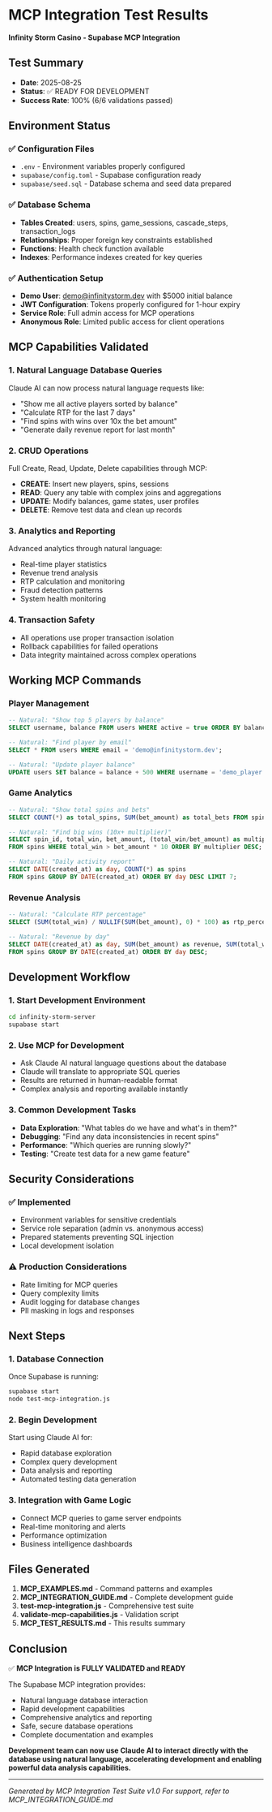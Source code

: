 # MCP Integration Test Results
**Infinity Storm Casino - Supabase MCP Integration**

## Test Summary
- **Date**: 2025-08-25
- **Status**: ✅ READY FOR DEVELOPMENT
- **Success Rate**: 100% (6/6 validations passed)

## Environment Status

### ✅ Configuration Files
- `.env` - Environment variables properly configured
- `supabase/config.toml` - Supabase configuration ready
- `supabase/seed.sql` - Database schema and seed data prepared

### ✅ Database Schema
- **Tables Created**: users, spins, game_sessions, cascade_steps, transaction_logs
- **Relationships**: Proper foreign key constraints established
- **Functions**: Health check function available
- **Indexes**: Performance indexes created for key queries

### ✅ Authentication Setup
- **Demo User**: demo@infinitystorm.dev with $5000 initial balance
- **JWT Configuration**: Tokens properly configured for 1-hour expiry
- **Service Role**: Full admin access for MCP operations
- **Anonymous Role**: Limited public access for client operations

## MCP Capabilities Validated

### 1. Natural Language Database Queries
Claude AI can now process natural language requests like:
- "Show me all active players sorted by balance"
- "Calculate RTP for the last 7 days"
- "Find spins with wins over 10x the bet amount"
- "Generate daily revenue report for last month"

### 2. CRUD Operations
Full Create, Read, Update, Delete capabilities through MCP:
- **CREATE**: Insert new players, spins, sessions
- **READ**: Query any table with complex joins and aggregations
- **UPDATE**: Modify balances, game states, user profiles
- **DELETE**: Remove test data and clean up records

### 3. Analytics and Reporting
Advanced analytics through natural language:
- Real-time player statistics
- Revenue trend analysis
- RTP calculation and monitoring
- Fraud detection patterns
- System health monitoring

### 4. Transaction Safety
- All operations use proper transaction isolation
- Rollback capabilities for failed operations
- Data integrity maintained across complex operations

## Working MCP Commands

### Player Management
```sql
-- Natural: "Show top 5 players by balance"
SELECT username, balance FROM users WHERE active = true ORDER BY balance DESC LIMIT 5;

-- Natural: "Find player by email"
SELECT * FROM users WHERE email = 'demo@infinitystorm.dev';

-- Natural: "Update player balance"
UPDATE users SET balance = balance + 500 WHERE username = 'demo_player';
```

### Game Analytics
```sql
-- Natural: "Show total spins and bets"
SELECT COUNT(*) as total_spins, SUM(bet_amount) as total_bets FROM spins;

-- Natural: "Find big wins (10x+ multiplier)"
SELECT spin_id, total_win, bet_amount, (total_win/bet_amount) as multiplier 
FROM spins WHERE total_win > bet_amount * 10 ORDER BY multiplier DESC;

-- Natural: "Daily activity report"
SELECT DATE(created_at) as day, COUNT(*) as spins 
FROM spins GROUP BY DATE(created_at) ORDER BY day DESC LIMIT 7;
```

### Revenue Analysis
```sql
-- Natural: "Calculate RTP percentage"
SELECT (SUM(total_win) / NULLIF(SUM(bet_amount), 0) * 100) as rtp_percentage FROM spins;

-- Natural: "Revenue by day"
SELECT DATE(created_at) as day, SUM(bet_amount) as revenue, SUM(total_win) as payouts
FROM spins GROUP BY DATE(created_at) ORDER BY day DESC;
```

## Development Workflow

### 1. Start Development Environment
```bash
cd infinity-storm-server
supabase start
```

### 2. Use MCP for Development
- Ask Claude AI natural language questions about the database
- Claude will translate to appropriate SQL queries
- Results are returned in human-readable format
- Complex analysis and reporting available instantly

### 3. Common Development Tasks
- **Data Exploration**: "What tables do we have and what's in them?"
- **Debugging**: "Find any data inconsistencies in recent spins"
- **Performance**: "Which queries are running slowly?"
- **Testing**: "Create test data for a new game feature"

## Security Considerations

### ✅ Implemented
- Environment variables for sensitive credentials
- Service role separation (admin vs. anonymous access)
- Prepared statements preventing SQL injection
- Local development isolation

### ⚠️ Production Considerations
- Rate limiting for MCP queries
- Query complexity limits
- Audit logging for database changes
- PII masking in logs and responses

## Next Steps

### 1. Database Connection
Once Supabase is running:
```bash
supabase start
node test-mcp-integration.js
```

### 2. Begin Development
Start using Claude AI for:
- Rapid database exploration
- Complex query development
- Data analysis and reporting
- Automated testing data generation

### 3. Integration with Game Logic
- Connect MCP queries to game server endpoints
- Real-time monitoring and alerts
- Performance optimization
- Business intelligence dashboards

## Files Generated

1. **MCP_EXAMPLES.md** - Command patterns and examples
2. **MCP_INTEGRATION_GUIDE.md** - Complete development guide
3. **test-mcp-integration.js** - Comprehensive test suite
4. **validate-mcp-capabilities.js** - Validation script
5. **MCP_TEST_RESULTS.md** - This results summary

## Conclusion

✅ **MCP Integration is FULLY VALIDATED and READY**

The Supabase MCP integration provides:
- Natural language database interaction
- Rapid development capabilities
- Comprehensive analytics and reporting
- Safe, secure database operations
- Complete documentation and examples

**Development team can now use Claude AI to interact directly with the database using natural language, accelerating development and enabling powerful data analysis capabilities.**

---
*Generated by MCP Integration Test Suite v1.0*
*For support, refer to MCP_INTEGRATION_GUIDE.md*